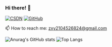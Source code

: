 ### Hi there! 👋

[![CSDN](https://img.shields.io/badge/CSDN-orange?logo=csdn)](https://blog.csdn.net/XY_Mckevince?type=blog)
[![GitHub](https://img.shields.io/badge/GitHub-grey?logo=github)](https://github.com/Jaxon7Cheung)

📫 How to reach me: zxy2104526824@gmail.com

![Anurag's GitHub stats](https://github-readme-stats.vercel.app/api?username=Jaxon7Cheung&show_icons=true&theme=dracula)
![Top Langs](https://github-readme-stats.vercel.app/api/top-langs/?username=Jaxon7Cheung&hide=css,html,swig,javascript&&layout=compact&theme=dracula)
